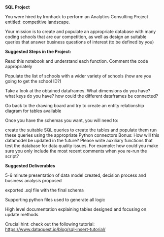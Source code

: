 **SQL Project**

You were hired by Ironhack to perform an Analytics Consulting Project entitled: competitive landscape.

Your mission is to create and populate an appropriate database with many coding schools that are our competition, as well as design an suitable queries that answer business questions of interest (to be defined by you)

**Suggested Steps in the Project:**

Read this notebook and understand each function. Comment the code appropriately

Populate the list of schools with a wider variety of schools (how are you going to get the school ID?)

Take a look at the obtained dataframes. What dimensions do you have? what keys do you have? how could the different dataframes be connected?

Go back to the drawing board and try to create an entity relationship diagram for tables available

Once you have the schemas you want, you will need to:

create the suitable SQL queries to create the tables and populate them
run these queries using the appropriate Python connectors
Bonus: How will this datamodel be updated in the future? Please write auxiliary functions that test the database for data quality issues. For example: how could you make sure you only include the most recent comments when you re-run the script?

**Suggested Deliverables**

5-6 minute presentation of data model created, decision process and business analysis proposed

exported .sql file with the final schema

Supporting python files used to generate all logic

High level documentation explaining tables designed and focusing on update methods

Crucial hint: check out the following tutorial: https://www.dataquest.io/blog/sql-insert-tutorial/
